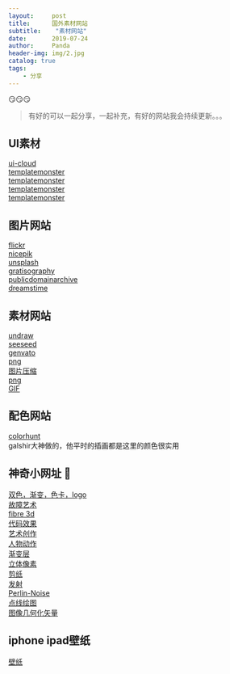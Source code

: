 ```yaml
---
layout:     post
title:      国外素材网站
subtitle:    "素材网站"
date:       2019-07-24
author:     Panda
header-img: img/2.jpg
catalog: true
tags:
    - 分享
---
```


😏😏😏

>有好的可以一起分享，一起补充，有好的网站我会持续更新。。。

## UI素材
[ui-cloud](http://ui-cloud.com/browse/)<br>
[templatemonster](https://www.templatemonster.com/)<br>
[templatemonster](https://www.templatemonster.com/)<br>
[templatemonster](https://www.templatemonster.com/)<br>
[templatemonster](https://www.templatemonster.com/)<br>


## 图片网站
[flickr](https://www.flickr.com/explore)<br>
[nicepik](https://www.nicepik.com/)<br>
[unsplash](https://unsplash.com/search/photos/store?photo=_O26NQ6fMI8)<br>
[gratisography](http://www.gratisography.com/)<br>
[publicdomainarchive](https://www.publicdomainarchive.com/)<br>
[dreamstime](https://www.dreamstime.com/)

## 素材网站
[undraw](https://undraw.co/)<br>
[seeseed](https://www.seeseed.com/)<br>
[genvato](https://elements.envato.com/)<br>
[png](https://pngtree.com/)<br>
[图片压缩](https://tinypng.com/)<br>
[png](https://pngtree.com/)<br>
[GIF](https://giphy.com/)

## 配色网站
[colorhunt](https://colorhunt.co/palettes/trendy)<br>
galshir大神做的，他平时的插画都是这里的颜色很实用

## 神奇小网址 👀
[双色，渐变，色卡，logo](https://duotone.shapefactory.co/)<br>
[故障艺术](https://photomosh.com/)<br>
[fibre 3d](https://portsmouth.github.io/fibre/)<br>
[代码效果](https://codepen.io/tsuhre/full/BYbjyg)<br>
[艺术创作](http://weavesilk.com/)<br>
[人物动作](https://www.mixamo.com/#/?limit=96&page=1&type=Character)<br>
[渐变层](https://codepen.io/Yakudoo/full/rJjOJx)<br>
[立体像素](https://pissang.github.io/voxelize-image/)<br>
[剪纸](https://pissang.github.io/papercut-box-art/)<br>
[发射](https://wangyasai.github.io/Stars-Emmision/)<br>
[Perlin-Noise](https://wangyasai.github.io/Perlin-Noise/)<br>
[点线绘图](http://vea.tw/works/dotsDraw/)<br>
[图像几何化矢量](https://www.samcodes.co.uk/project/geometrize-haxe-web/)<br>

## iphone ipad壁纸
[壁纸](http://poolga.com/)
